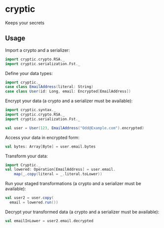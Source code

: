 # cryptic
Keeps your secrets

## Usage
Import a crypto and a serializer:
```scala
import cryptic.crypto.RSA._
import cryptic.serialization.Fst._
```

Define your data types:
```scala
import cryptic._
case class EmailAddress(literal: String)
case class User(id: Long, email: Encrypted[EmailAddress])
```

Encrypt your data (a crypto and a serializer must be available):
```scala
import cryptic.syntax._
import cryptic.crypto.RSA._
import cryptic.serialization.Fst._

val user = User(123, EmailAddress("Odd@Example.com").encrypted)
```

Access your data in encrypted form:
```scala
val bytes: Array[Byte] = user.email.bytes
```

Transform your data:
```scala
import Cryptic._
val lowered: Operation[EmailAddress] = user.email.
    map(_.copy(literal = _.literal.toLower))
```

Run your staged transformations (a crypto and a serializer must be available):
```scala
val user2 = user.copy(
  email = lowered.run())
```

Decrypt your transformed data (a crypto and a serializer must be available):
```scala
val emailInLower = user2.email.decrypted
```

